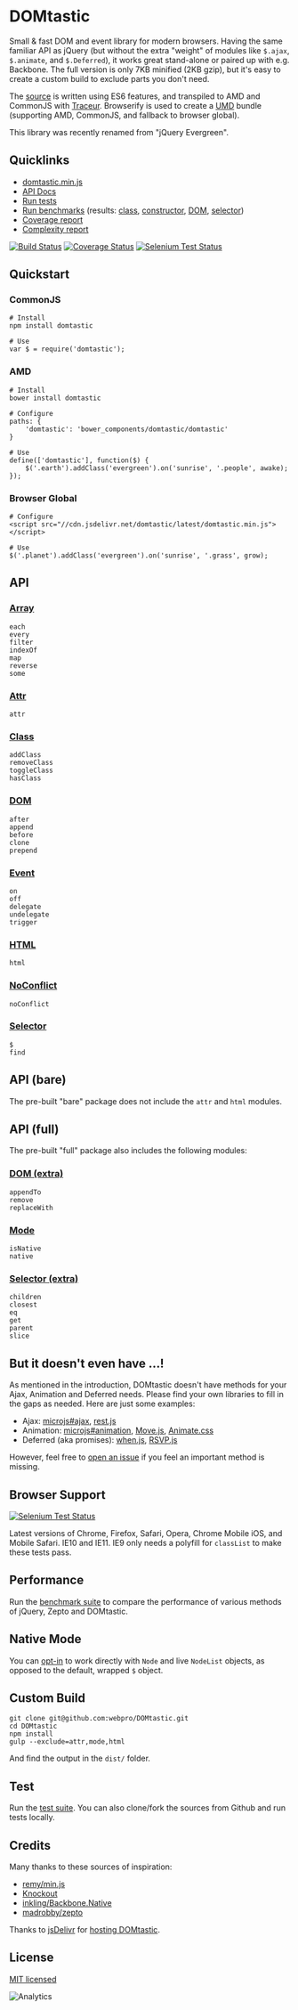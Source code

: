 # DOMtastic

Small & fast DOM and event library for modern browsers.
Having the same familiar API as jQuery (but without the extra "weight" of modules like `$.ajax`, `$.animate`, and `$.Deferred`), it works great stand-alone or paired up with e.g. Backbone.
The full version is only 7KB minified (2KB gzip), but it's easy to create a custom build to exclude parts you don't need.

The [source](https://github.com/webpro/DOMtastic) is written using ES6 features, and transpiled to AMD and CommonJS with [Traceur](https://github.com/google/traceur-compiler). Browserify is used to create a [UMD](https://github.com/umdjs/umd) bundle (supporting AMD, CommonJS, and fallback to browser global).

This library was recently renamed from "jQuery Evergreen".

## Quicklinks

* [domtastic.min.js](https://cdn.jsdelivr.net/domtastic/latest/domtastic.min.js)
* [API Docs](http://webpro.github.io/DOMtastic/doc/)
* [Run tests](http://webpro.github.io/DOMtastic/test/)
* [Run benchmarks](http://webpro.github.io/DOMtastic/benchmark/) (results: [class](http://www.browserscope.org/user/tests/table/agt1YS1wcm9maWxlcnIRCxIEVGVzdBiAgICkvo7WCQw?v=3&layout=simple), [constructor](http://www.browserscope.org/user/tests/table/agt1YS1wcm9maWxlcnIRCxIEVGVzdBiAgICkyo2ECQw?v=3&layout=simple), [DOM](http://www.browserscope.org/user/tests/table/agt1YS1wcm9maWxlcnIRCxIEVGVzdBiAgIDk0Jv_Cgw?v=3&layout=simple), [selector](http://www.browserscope.org/user/tests/table/agt1YS1wcm9maWxlcnIRCxIEVGVzdBiAgICkzLXNCAw?v=3&layout=simple))
* [Coverage report](http://webpro.github.io/DOMtastic/coverage/dist/domtastic.js.html)
* [Complexity report](http://webpro.github.io/DOMtastic/complexity/)

[![Build Status](https://travis-ci.org/webpro/DOMtastic.png?branch=master)](https://travis-ci.org/webpro/DOMtastic)
[![Coverage Status](https://coveralls.io/repos/webpro/DOMtastic/badge.png?branch=master)](https://coveralls.io/r/webpro/DOMtastic?branch=master)
[![Selenium Test Status](https://saucelabs.com/buildstatus/webpro)](https://saucelabs.com/u/webpro)

## Quickstart

### CommonJS

    # Install
	npm install domtastic

	# Use
	var $ = require('domtastic');

### AMD

    # Install
	bower install domtastic

	# Configure
	paths: {
		'domtastic': 'bower_components/domtastic/domtastic'
	}

	# Use
	define(['domtastic'], function($) {
		$('.earth').addClass('evergreen').on('sunrise', '.people', awake);
	});

### Browser Global

	# Configure
	<script src="//cdn.jsdelivr.net/domtastic/latest/domtastic.min.js"></script>

	# Use
	$('.planet').addClass('evergreen').on('sunrise', '.grass', grow);

## API

### [Array](http://webpro.github.io/DOMtastic/doc/#array)

    each
    every
    filter
    indexOf
    map
    reverse
    some

### [Attr](http://webpro.github.io/DOMtastic/doc#attr)

	attr

### [Class](http://webpro.github.io/DOMtastic/doc#class)

	addClass
	removeClass
	toggleClass
	hasClass

### [DOM](http://webpro.github.io/DOMtastic/doc#dom)

	after
	append
	before
	clone
	prepend

### [Event](http://webpro.github.io/DOMtastic/doc#event)

	on
	off
	delegate
	undelegate
	trigger

### [HTML](http://webpro.github.io/DOMtastic/doc#html)

	html

### [NoConflict](http://webpro.github.io/DOMtastic/doc#noconflict)

	noConflict

### [Selector](http://webpro.github.io/DOMtastic/doc#selector)

	$
	find


## API (bare)

The pre-built "bare" package does not include the `attr` and `html` modules.

## API (full)

The pre-built "full" package also includes the following modules:

### [DOM (extra)](http://webpro.github.io/DOMtastic/doc#dom_extra)

	appendTo
    remove
    replaceWith

### [Mode](http://webpro.github.io/DOMtastic/doc#mode)

	isNative
	native

### [Selector (extra)](http://webpro.github.io/DOMtastic/doc#selector_extra)

	children
	closest
	eq
	get
	parent
	slice

## But it doesn't even have ...!

As mentioned in the introduction, DOMtastic doesn't have methods for your Ajax, Animation and Deferred needs. Please find your own libraries to fill in the gaps as needed. Here are just some examples:

* Ajax: [microjs#ajax](http://microjs.com/#ajax), [rest.js](https://github.com/cujojs/rest)
* Animation: [microjs#animation](http://microjs.com/#animation), [Move.js](http://visionmedia.github.io/move.js/), [Animate.css](https://daneden.me/animate/)
* Deferred (aka promises): [when.js](https://github.com/cujojs/when), [RSVP.js](https://github.com/tildeio/rsvp.js)

However, feel free to [open an issue](https://github.com/webpro/DOMtastic/issues) if you feel an important method is missing.

## Browser Support

[![Selenium Test Status](https://saucelabs.com/browser-matrix/webpro.svg)](https://saucelabs.com/u/webpro)

Latest versions of Chrome, Firefox, Safari, Opera, Chrome Mobile iOS, and Mobile Safari. IE10 and IE11. IE9 only needs a polyfill for `classList` to make these tests pass.

## Performance

Run the [benchmark suite](http://webpro.github.io/DOMtastic/benchmark/) to compare the performance of various methods of jQuery, Zepto and DOMtastic.

## Native Mode

You can [opt-in](https://github.com/webpro/DOMtastic/blob/master/src/mode.js) to work directly with `Node` and live `NodeList` objects, as opposed to the default, wrapped `$` object.

## Custom Build

	git clone git@github.com:webpro/DOMtastic.git
	cd DOMtastic
	npm install
	gulp --exclude=attr,mode,html

And find the output in the `dist/` folder.

## Test

Run the [test suite](http://webpro.github.io/DOMtastic/test/). You can also clone/fork the sources from Github and run tests locally.

## Credits

Many thanks to these sources of inspiration:

* [remy/min.js](https://github.com/remy/min.js)
* [Knockout](https://github.com/knockout/knockout/blob/master/src/utils.js)
* [inkling/Backbone.Native](https://github.com/inkling/backbone.native/blob/master/backbone.native.js)
* [madrobby/zepto](https://github.com/madrobby/zepto/)

Thanks to [jsDelivr](http://www.jsdelivr.com/) for [hosting DOMtastic](http://www.jsdelivr.com/#!domtastic).

## License

[MIT licensed](http://webpro.mit-license.org)

![Analytics](https://ga-beacon.appspot.com/UA-17415234-3/jquery-evergreen/readme?pixel)
